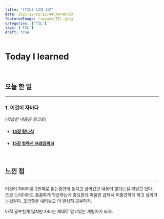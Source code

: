 ```yaml
---
title: "[TIL] 12월 1일"
date: 2021-12-01T12:44:49+09:00
featuredImage: /images/TIL.jpeg
categories: ['TIL']
tags: ['TIL']
draft: true
---
```

# Today I learned

<!--more-->

<br>

## 오늘 한 일

---

### 1. 이것이 자바다

(_학습한 내용은 링크로_)

- #### [14장 람다식](https://kale02.notion.site/14-f3ccfdd7d0f94b54a944a81e677f80ae)
- #### [15장 컬렉션 프레임워크](https://kale02.notion.site/15-0dd8215ececf4dd8b3d417f9e4b1d923)

<br>



## 느낀 점

---

이것이 자바다를 2번째로 읽는중인데 놓치고 넘어갔던 내용이 많다는걸 깨닫고 있다. <br>
조금 느리더라도 꼼꼼하게 학습하는게 중요한데 마음만 급해서 어중간하게 하고 넘어가는것같다. 조급함을 내려놓고 더 열심히 공부하자.

아직 공부할게 많지만 자바는 제대로 알고있는 개발자가 되자.


